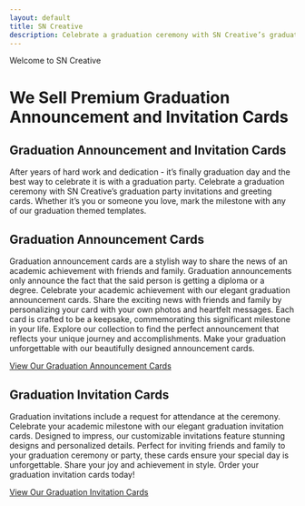 ```yaml
---
layout: default
title: SN Creative
description: Celebrate a graduation ceremony with SN Creative’s graduation party invitations and greeting cards. Whether it’s you or someone you love, mark the milestone with any of our graduation themed templates.
---
```


<div class="index_page_banner">
<div class="container">
<div class="row">
<div class="col-md-12">
<span>Welcome to SN Creative</span>
<h1>We Sell Premium Graduation Announcement and Invitation Cards</h1>
</div>
</div>
</div>
</div>

<div class="main">
<div class="container">

<div class="row">
<div class="col-md-12">
<h2 class="centered">Graduation Announcement and Invitation Cards</h2>
<p class="centered">After years of hard work and dedication - it’s finally graduation day and the best way to celebrate it is with a graduation party. Celebrate a graduation ceremony with SN Creative’s graduation party invitations and greeting cards. Whether it’s you or someone you love, mark the milestone with any of our graduation themed templates.</p>
</div>
</div>

<div class="row equal-height">

<div class="col-md-6">
<div class="cards">	
<h2 class="centered">Graduation Announcement Cards</h2>
<p class="centered">Graduation announcement cards are a stylish way to share the news of an academic achievement with friends and family. Graduation announcements only announce the fact that the said person is getting a diploma or a degree. Celebrate your academic achievement with our elegant graduation announcement cards. Share the exciting news with friends and family by personalizing your card with your own photos and heartfelt messages. Each card is crafted to be a keepsake, commemorating this significant milestone in your life. Explore our collection to find the perfect announcement that reflects your unique journey and accomplishments. Make your graduation unforgettable with our beautifully designed announcement cards.</p>
<p><a href="{{site.url}}/graduation-announcement-cards" class="button1">View Our Graduation Announcement Cards</a></p>
</div>
</div>

<div class="col-md-6">
<div class="cards">
<h2 class="centered">Graduation Invitation Cards</h2>
<p class="centered">Graduation invitations include a request for attendance at the ceremony. Celebrate your academic milestone with our elegant graduation invitation cards. Designed to impress, our customizable invitations feature stunning designs and personalized details. Perfect for inviting friends and family to your graduation ceremony or party, these cards ensure your special day is unforgettable. Share your joy and achievement in style. Order your graduation invitation cards today!</p>
<p><a href="{{site.url}}/graduation-invitation-cards" class="button1">View Our Graduation Invitation Cards</a></p>
</div>
</div>

</div>

</div>
</div>